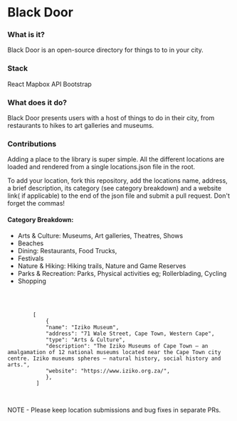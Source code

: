 <h1>Black Door</h1>
<h3>What is it? </h3>
Black Door is an open-source directory for things to to in your city. 
<h3>Stack </h3>
React
Mapbox API
Bootstrap
<h3>What does it do?</h3>
Black Door presents users with a host of things to do in their city, from restaurants to hikes to art galleries and museums.
<h3>Contributions</h3>
Adding a place to the library is super simple. All the different locations are loaded and rendered from a single locations.json file in the root.

To add your location, fork this repository, add the locations name, address, a brief description, its category (see category breakdown) and a website link( if applicable) to the end of the json file and submit a pull request. 
 Don't forget the commas!
 <h4>Category Breakdown:</h4>
 <ul>
    <li>Arts & Culture: Museums, Art galleries, Theatres, Shows</li>
    <li>Beaches</li>
    <li>Dining: Restaurants, Food Trucks,</li>
    <li>Festivals</li>
    <li>Nature & Hiking:  Hiking trails, Nature and Game Reserves</li>
    <li>Parks & Recreation: Parks, Physical activities eg; Rollerblading, Cycling</li>
    <li>Shopping</li>
</ul>
<br>
<pre>
    <code>
        [
            {
            "name": "Iziko Museum",
            "address": "71 Wale Street, Cape Town, Western Cape",
            "type": "Arts & Culture",
            "description": "The Iziko Museums of Cape Town — an amalgamation of 12 national museums located near the Cape Town city centre. Iziko museums spheres – natural history, social history and arts.",
            "website": "https://www.iziko.org.za/",
            },
         ]

</code>
</pre>



NOTE - Please keep location submissions and bug fixes in separate PRs.
